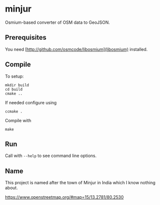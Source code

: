 
# minjur

Osmium-based converter of OSM data to GeoJSON.


## Prerequisites

You need [http://github.com/osmcode/libosmium](libosmium) installed.


## Compile

To setup:

    mkdir build
    cd build
    cmake ..

If needed configure using

    ccmake .

Compile with

    make


## Run

Call with `--help` to see command line options.


## Name

This project is named after the town of Minjur in India which I know nothing about.

https://www.openstreetmap.org/#map=15/13.2781/80.2530

